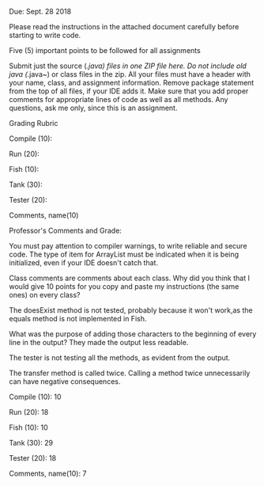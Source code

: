Due: Sept. 28 2018

Please read the instructions in the attached document carefully before starting to write code.


Five (5) important points to be followed for all assignments

Submit just the source (*.java) files in one ZIP file here. Do not include old java (*.java~) or class files in the zip.
All your files must have a header with your name, class, and assignment information.
Remove package statement from the top of all files, if your IDE adds it.
Make sure that you add proper comments for appropriate lines of code as well as all methods.
Any questions, ask me only, since this is an assignment.

Grading Rubric

Compile (10):

Run (20):

Fish (10):

Tank (30):

Tester (20):

Comments, name(10)


Professor's Comments and Grade:

You must pay attention to compiler warnings, to write reliable and ﻿﻿secure code.﻿﻿﻿﻿﻿﻿﻿﻿﻿﻿﻿﻿﻿﻿﻿ 
The type of item for ArrayList must be indicated when it is being initialized, even if your IDE doesn't catch that.


Class comments are comments about each class. Why did you think that I would give 10 points for you copy and paste my instructions (the same ones) on every class?

The doesExist method is not tested, probably because it won't work,as the equals method is not implemented in Fish. 

What was the purpose of adding those characters to the beginning of every line in the output? They made the output less readable.

The tester is not testing all the methods, as evident from the output.

The transfer method is called twice. Calling a method twice unnecessarily can have negative consequences.

Compile (10): 10

Run (20): 18 

Fish (10): 10 

Tank (30): 29 

Tester (20): 18 

Comments, name(10): 7 